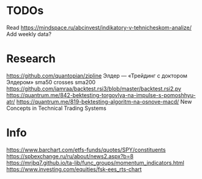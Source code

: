 # TODOs

Read https://mindspace.ru/abcinvest/indikatory-v-tehnicheskom-analize/
Add weekly data?

# Research
https://github.com/quantopian/zipline
Элдер — «Трейдинг с доктором Элдером»
sma50 crosses sma200
https://github.com/iamraa/backtest.rsi3/blob/master/backtest.rsi2.py
https://quantrum.me/842-bektesting-torgovlya-na-impulse-s-pomoshhyu-atr/
https://quantrum.me/819-bektesting-algoritm-na-osnove-macd/
New Concepts in Technical Trading Systems

# Info

https://www.barchart.com/etfs-funds/quotes/SPY/constituents
https://spbexchange.ru/ru/about/news2.aspx?b=8
https://mrjbq7.github.io/ta-lib/func_groups/momentum_indicators.html
https://www.investing.com/equities/fsk-ees_rts-chart
